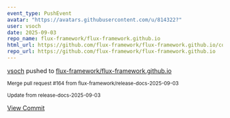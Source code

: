```yaml
---
event_type: PushEvent
avatar: "https://avatars.githubusercontent.com/u/814322?"
user: vsoch
date: 2025-09-03
repo_name: flux-framework/flux-framework.github.io
html_url: https://github.com/flux-framework/flux-framework.github.io/commit/9705129788809c490074370b314e247d2af3f2fc
repo_url: https://github.com/flux-framework/flux-framework.github.io
---
```


<a href='https://github.com/vsoch' target='_blank'>vsoch</a> pushed to <a href='https://github.com/flux-framework/flux-framework.github.io' target='_blank'>flux-framework/flux-framework.github.io</a>

<small>Merge pull request #164 from flux-framework/release-docs-2025-09-03

Update from release-docs-2025-09-03</small>

<a href='https://github.com/flux-framework/flux-framework.github.io/commit/9705129788809c490074370b314e247d2af3f2fc' target='_blank'>View Commit</a>